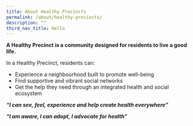 ```yaml
---
title: About Healthy Precincts
permalink: /about/healthy-precincts/
description: ""
third_nav_title: Hello
---
```

**A Healthy Precinct is a community designed for residents to live a good life.**

In a Healthy Precinct, residents can:
*  Experience a neighbourhood built to promote well-being
*  Find supportive and vibrant social networks
* Get the help they need through an integrated health and social ecosystem

***“I can see, feel, experience and help create health everywhere”***

***“I am aware, I can adopt, I advocate for health”***